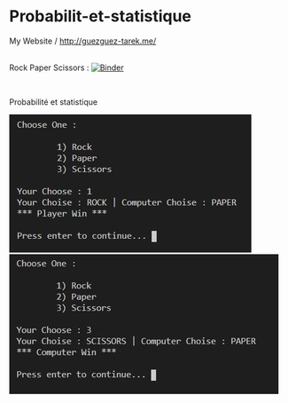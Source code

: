 # Probabilit-et-statistique

My Website / http://guezguez-tarek.me/
<br/><br/>

Rock Paper Scissors : [![Binder](https://mybinder.org/badge_logo.svg)](https://mybinder.org/v2/gh/tarek2050/Probabilit-et-statistique/main?filepath=rockPaperScissors.ipynb)

<br/>

Probabilité et statistique

<img src="img/1.JPG">
<br>
<img src="img/2.JPG">
